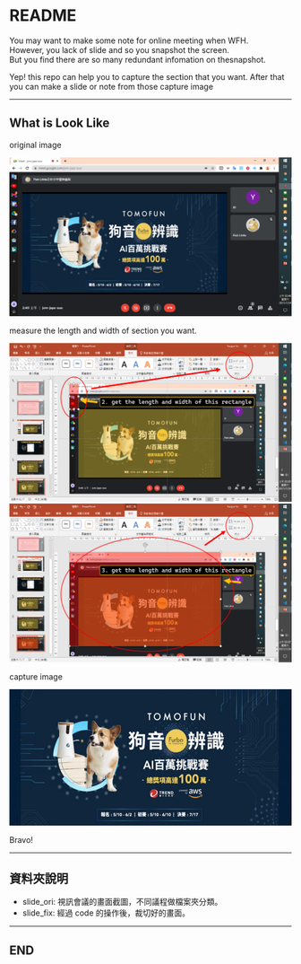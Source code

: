 # README

You may want to make some note for online meeting when WFH.  
However, you lack of slide and so you snapshot the screen.  
But you find there are so many redundant infomation on thesnapshot.

Yep! this repo can help you to capture the section that you want.
After that you can make a slide or note from those capture image

---

## What is Look Like

original image

![snapshot](./slide_ori/test/snapshot.png)

measure the length and width of section you want.

![img_01](./img-explain/img_01.png)  
![img_02](./img-explain/img_02.png)

capture image

![capture-result](./slide_fix/test/capture-result.png)

Bravo!

---

## 資料夾說明

- slide_ori: 視訊會議的畫面截圖，不同議程做檔案夾分類。
- slide_fix: 經過 code 的操作後，裁切好的畫面。

---

## END
